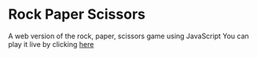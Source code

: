 # Rock Paper Scissors
 A web version of the rock, paper, scissors game using JavaScript
 You can play it live by clicking [here](https://vinilsilv.github.io/rock-paper-scissors/)
